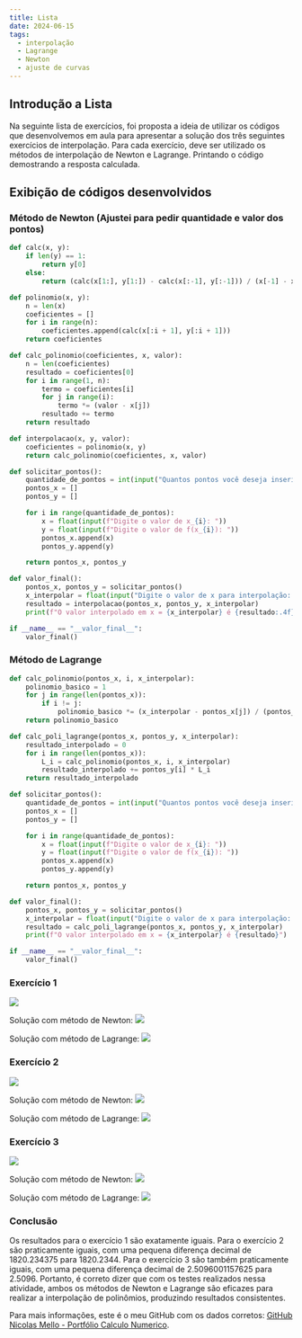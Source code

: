 ```yaml
---
title: Lista
date: 2024-06-15
tags:
  - interpolação
  - Lagrange
  - Newton
  - ajuste de curvas
---
```


## Introdução a Lista

Na seguinte lista de exercícios, foi proposta a ideia de utilizar os códigos que desenvolvemos em aula para apresentar a solução dos três seguintes exercícios de interpolação. Para cada exercício, deve ser utilizado os métodos de interpolação de Newton e Lagrange. Printando o código demostrando a resposta calculada.

## Exibição de códigos desenvolvidos
### Método de Newton (Ajustei para pedir quantidade e valor dos pontos)
```python
def calc(x, y):
    if len(y) == 1:
        return y[0]
    else:
        return (calc(x[1:], y[1:]) - calc(x[:-1], y[:-1])) / (x[-1] - x[0])

def polinomio(x, y):
    n = len(x)
    coeficientes = []
    for i in range(n):
        coeficientes.append(calc(x[:i + 1], y[:i + 1]))
    return coeficientes

def calc_polinomio(coeficientes, x, valor):
    n = len(coeficientes)
    resultado = coeficientes[0]
    for i in range(1, n):
        termo = coeficientes[i]
        for j in range(i):
            termo *= (valor - x[j])
        resultado += termo
    return resultado

def interpolacao(x, y, valor):
    coeficientes = polinomio(x, y)
    return calc_polinomio(coeficientes, x, valor)

def solicitar_pontos():
    quantidade_de_pontos = int(input("Quantos pontos você deseja inserir? "))
    pontos_x = []
    pontos_y = []

    for i in range(quantidade_de_pontos):
        x = float(input(f"Digite o valor de x_{i}: "))
        y = float(input(f"Digite o valor de f(x_{i}): "))
        pontos_x.append(x)
        pontos_y.append(y)

    return pontos_x, pontos_y

def valor_final():
    pontos_x, pontos_y = solicitar_pontos()
    x_interpolar = float(input("Digite o valor de x para interpolação: "))
    resultado = interpolacao(pontos_x, pontos_y, x_interpolar)
    print(f"O valor interpolado em x = {x_interpolar} é {resultado:.4f}")

if __name__ == "__valor_final__":
    valor_final()
```

### Método de Lagrange
```python
def calc_polinomio(pontos_x, i, x_interpolar):
    polinomio_basico = 1
    for j in range(len(pontos_x)):
        if i != j:
            polinomio_basico *= (x_interpolar - pontos_x[j]) / (pontos_x[i] - pontos_x[j])
    return polinomio_basico

def calc_poli_lagrange(pontos_x, pontos_y, x_interpolar):
    resultado_interpolado = 0
    for i in range(len(pontos_x)):
        L_i = calc_polinomio(pontos_x, i, x_interpolar)
        resultado_interpolado += pontos_y[i] * L_i
    return resultado_interpolado

def solicitar_pontos():
    quantidade_de_pontos = int(input("Quantos pontos você deseja inserir? "))
    pontos_x = []
    pontos_y = []

    for i in range(quantidade_de_pontos):
        x = float(input(f"Digite o valor de x_{i}: "))
        y = float(input(f"Digite o valor de f(x_{i}): "))
        pontos_x.append(x)
        pontos_y.append(y)

    return pontos_x, pontos_y

def valor_final():
    pontos_x, pontos_y = solicitar_pontos()
    x_interpolar = float(input("Digite o valor de x para interpolação: "))
    resultado = calc_poli_lagrange(pontos_x, pontos_y, x_interpolar)
    print(f"O valor interpolado em x = {x_interpolar} é {resultado}")

if __name__ == "__valor_final__":
    valor_final()
```

### Exercício 1
![](/images/exercicio1.png)

Solução com método de Newton:
![](/images/print1-newton.png)

Solução com método de Lagrange:
![](/images/print1-lagrange.png)


### Exercício 2
![](/images/exercicio2.png)

Solução com método de Newton:
![](/images/print2-newton.png)

Solução com método de Lagrange:
![](/images/print2-lagrange.png)

### Exercício 3
![](/images/exercicio3.png)

Solução com método de Newton:
![](/images/print3-newton.png)

Solução com método de Lagrange:
![](/images/print3-lagrange.png)

### Conclusão

Os resultados para o exercício 1 são exatamente iguais. Para o exercício 2 são praticamente iguais, com uma pequena diferença decimal  de 1820.234375 para 1820.2344. Para o exercício 3 são também praticamente iguais, com uma pequena diferença decimal de  2.5096001157625 para 2.5096. Portanto, é correto dizer que com os testes realizados nessa atividade, ambos os métodos de Newton e Lagrange são eficazes para realizar a interpolação de polinômios, produzindo resultados consistentes.


Para mais informações, este é o meu GitHub com os dados corretos:
[GitHub Nicolas Mello - Portfólio Calculo Numerico](https://github.com/nickapmello/PortfolioCN).
